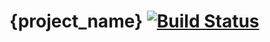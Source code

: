 # {project_name} [![Build Status](https://travis-ci.org/Pajkouisn/{project_name}.png?branch=master)](https://travis-ci.org/Pajkouisn/{project_name})

## 